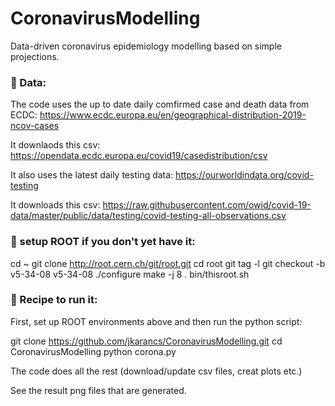 # CoronavirusModelling

Data-driven coronavirus epidemiology modelling based on simple projections.

### &#x1F539; Data:

The code uses the up to date daily comfirmed case and death data from ECDC:
https://www.ecdc.europa.eu/en/geographical-distribution-2019-ncov-cases

It downlaods this csv:
https://opendata.ecdc.europa.eu/covid19/casedistribution/csv

It also uses the latest daily testing data:
https://ourworldindata.org/covid-testing

It downloads this csv:
https://raw.githubusercontent.com/owid/covid-19-data/master/public/data/testing/covid-testing-all-observations.csv

### &#x1F539; setup ROOT if you don't yet have it:

cd ~
git clone http://root.cern.ch/git/root.git
cd root
git tag -l
git checkout -b v5-34-08 v5-34-08
./configure
make -j 8
. bin/thisroot.sh

### &#x1F539; Recipe to run it:

First, set up ROOT environments above and then run the python script:

git clone https://github.com/jkarancs/CoronavirusModelling.git
cd CoronavirusModelling
python corona.py

The code does all the rest (download/update csv files, creat plots etc.)

See the result png files that are generated.
